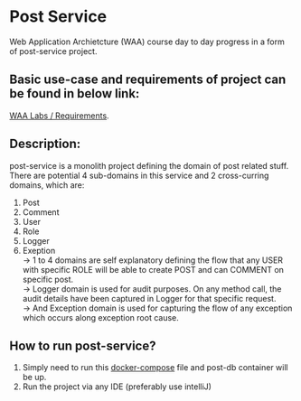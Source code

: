 # Post Service

Web Application Archietcture (WAA) course day to day progress in a form of post-service project.

## Basic use-case and requirements of project can be found in below link:

[WAA Labs / Requirements]([https://github.com/facebook/create-react-app](https://github.com/BhagiaSheri/post-service/tree/main/src/main/java/edu/miu/waa/postservice/requirements)).

## Description:

post-service is a monolith project defining the domain of post related stuff. There are potential 4 sub-domains in this service and 2 cross-curring domains, which are:
<br />
1. Post
2. Comment
3. User
4. Role
5. Logger
6. Exeption 
<br /> -> 1 to 4 domains are self explanatory defining the flow that any USER with specific ROLE will be able to create POST and can COMMENT on specific post. 
<br /> -> Logger domain is used for audit purposes. On any method call, the audit details have been captured in Logger for that specific request.
<br /> -> And Exception domain is used for capturing the flow of any exception which occurs along exception root cause.

## How to run post-service?
1. Simply need to run this [docker-compose]([https://github.com/BhagiaSheri/post-service/blob/main/docker-compose.yml]) file and post-db container will be up.
2. Run the project via any IDE (preferably use intelliJ)
